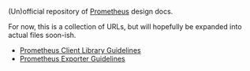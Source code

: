 (Un)official repository of [Prometheus](http://prometheus.io/) design docs.

For now, this is a collection of URLs, but will hopefully be expanded into actual files soon-ish.

* [Prometheus Client Library Guidelines](https://docs.google.com/document/d/1zHwWVigeAITbaAp6BR4uCByRJH7rtTv4ve6SsoEXJ_Q)
* [Prometheus Exporter Guidelines](https://docs.google.com/document/d/1JapuiRbp-XoyECgl2lPdxITrhm5IyCUq9iA_h6jp3OY/)
